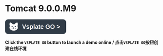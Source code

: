 # Tomcat 9.0.0.M9

<a href="https://www.vsplate.com/?docker-compose=https://github.com/vsplate/dcenvs/tomcat/9.0.0.M9"><img alt="VSPLATE GO" src="https://raw.githubusercontent.com/vsplate/images/master/vsgo_btn.png" width="200px"></a>

**Click the `VSPLATE GO` button to launch a demo online / 点击`VSPLATE GO`按钮创建在线环境**